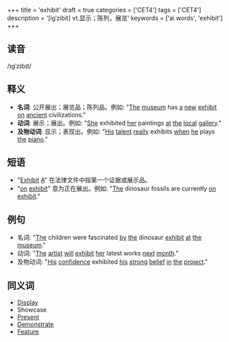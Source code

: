 +++
title = 'exhibit'
draft = true
categories = ['CET4']
tags = ['CET4']
description = '[igˈzibit] vt.显示；陈列，展览'
keywords = ['ai words', 'exhibit']
+++

## 读音
/ɪɡˈzɪbɪt/

## 释义
- **名词**: 公开展出；展览品；陈列品。例如: "[The](/zh/post/the/) [museum](/zh/post/museum/) has [a](/zh/post/a/) [new](/zh/post/new/) [exhibit](/zh/post/exhibit/) [on](/zh/post/on/) [ancient](/zh/post/ancient/) civilizations."
- **动词**: 展示；展出。例如: "[She](/zh/post/she/) exhibited [her](/zh/post/her/) paintings [at](/zh/post/at/) [the](/zh/post/the/) [local](/zh/post/local/) [gallery](/zh/post/gallery/)."
- **及物动词**: 显示；表现出。例如: "[His](/zh/post/his/) [talent](/zh/post/talent/) [really](/zh/post/really/) exhibits [when](/zh/post/when/) [he](/zh/post/he/) plays [the](/zh/post/the/) [piano](/zh/post/piano/)."

## 短语
- "[Exhibit](/zh/post/exhibit/) [A](/zh/post/a/)" 在法律文件中指第一个证据或展示品。
- "[on](/zh/post/on/) [exhibit](/zh/post/exhibit/)" 意为正在展出。例如: "[The](/zh/post/the/) dinosaur fossils are currently [on](/zh/post/on/) [exhibit](/zh/post/exhibit/)."

## 例句
- 名词: "[The](/zh/post/the/) children were fascinated [by](/zh/post/by/) [the](/zh/post/the/) dinosaur [exhibit](/zh/post/exhibit/) [at](/zh/post/at/) [the](/zh/post/the/) [museum](/zh/post/museum/)."
- 动词: "[The](/zh/post/the/) [artist](/zh/post/artist/) [will](/zh/post/will/) [exhibit](/zh/post/exhibit/) [her](/zh/post/her/) latest works [next](/zh/post/next/) [month](/zh/post/month/)."
- 及物动词: "[His](/zh/post/his/) [confidence](/zh/post/confidence/) exhibited [his](/zh/post/his/) [strong](/zh/post/strong/) [belief](/zh/post/belief/) [in](/zh/post/in/) [the](/zh/post/the/) [project](/zh/post/project/)."

## 同义词
- [Display](/zh/post/display/)
- Showcase
- [Present](/zh/post/present/)
- [Demonstrate](/zh/post/demonstrate/)
- [Feature](/zh/post/feature/)
